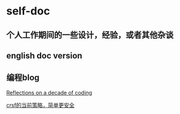 # self-doc
## 个人工作期间的一些设计，经验，或者其他杂谈




## english doc version

## 编程blog

[Reflections on a decade of coding](https://www.scattered-thoughts.net/writing/reflections-on-a-decade-of-coding/)

[crsf的当前策略，简单更安全](https://web.dev/articles/fetch-metadata#how_to_use_fetch_metadata_to_protect_against_cross-origin_attacks)
